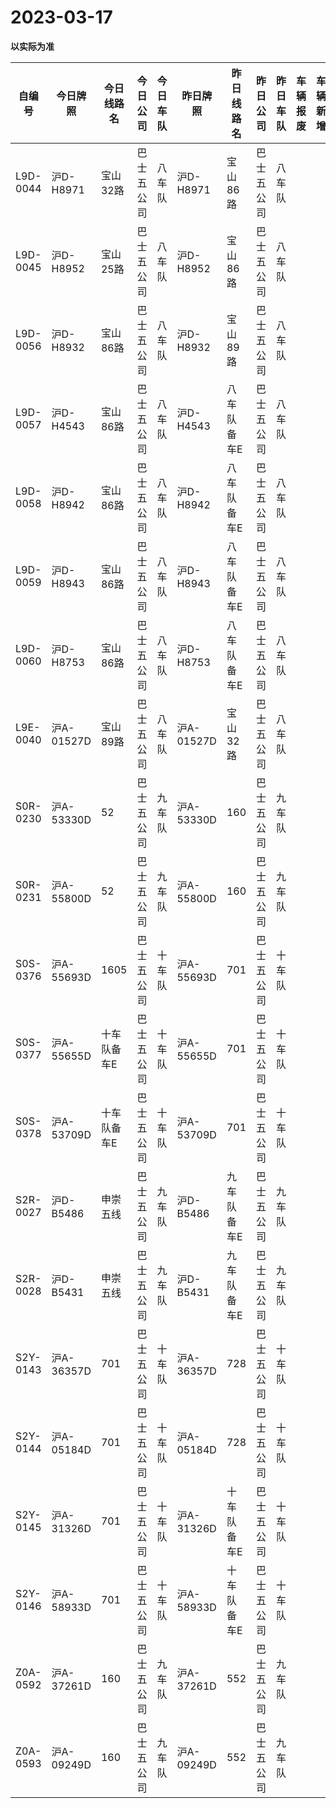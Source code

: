 # 2023-03-17

**以实际为准**

| 自编号      | 今日牌照      | 今日线路名  | 今日公司  | 今日车队 | 昨日牌照      | 昨日线路名  | 昨日公司  | 昨日车队 | 车辆报废 | 车辆新增 | 线路更改  | 车队更改 | 公司更改 | 牌照更改 |
|----------|-----------|--------|-------|------|-----------|--------|-------|------|------|------|-------|------|------|------|
| L9D-0044 | 沪D-H8971  | 宝山32路  | 巴士五公司 | 八车队  | 沪D-H8971  | 宝山86路  | 巴士五公司 | 八车队  |      |      | 3线路更改 |      |      |      |
| L9D-0045 | 沪D-H8952  | 宝山25路  | 巴士五公司 | 八车队  | 沪D-H8952  | 宝山86路  | 巴士五公司 | 八车队  |      |      | 3线路更改 |      |      |      |
| L9D-0056 | 沪D-H8932  | 宝山86路  | 巴士五公司 | 八车队  | 沪D-H8932  | 宝山89路  | 巴士五公司 | 八车队  |      |      | 3线路更改 |      |      |      |
| L9D-0057 | 沪D-H4543  | 宝山86路  | 巴士五公司 | 八车队  | 沪D-H4543  | 八车队备车E | 巴士五公司 | 八车队  |      |      | 3线路更改 |      |      |      |
| L9D-0058 | 沪D-H8942  | 宝山86路  | 巴士五公司 | 八车队  | 沪D-H8942  | 八车队备车E | 巴士五公司 | 八车队  |      |      | 3线路更改 |      |      |      |
| L9D-0059 | 沪D-H8943  | 宝山86路  | 巴士五公司 | 八车队  | 沪D-H8943  | 八车队备车E | 巴士五公司 | 八车队  |      |      | 3线路更改 |      |      |      |
| L9D-0060 | 沪D-H8753  | 宝山86路  | 巴士五公司 | 八车队  | 沪D-H8753  | 八车队备车E | 巴士五公司 | 八车队  |      |      | 3线路更改 |      |      |      |
| L9E-0040 | 沪A-01527D | 宝山89路  | 巴士五公司 | 八车队  | 沪A-01527D | 宝山32路  | 巴士五公司 | 八车队  |      |      | 3线路更改 |      |      |      |
| S0R-0230 | 沪A-53330D | 52     | 巴士五公司 | 九车队  | 沪A-53330D | 160    | 巴士五公司 | 九车队  |      |      | 3线路更改 |      |      |      |
| S0R-0231 | 沪A-55800D | 52     | 巴士五公司 | 九车队  | 沪A-55800D | 160    | 巴士五公司 | 九车队  |      |      | 3线路更改 |      |      |      |
| S0S-0376 | 沪A-55693D | 1605   | 巴士五公司 | 十车队  | 沪A-55693D | 701    | 巴士五公司 | 十车队  |      |      | 3线路更改 |      |      |      |
| S0S-0377 | 沪A-55655D | 十车队备车E | 巴士五公司 | 十车队  | 沪A-55655D | 701    | 巴士五公司 | 十车队  |      |      | 3线路更改 |      |      |      |
| S0S-0378 | 沪A-53709D | 十车队备车E | 巴士五公司 | 十车队  | 沪A-53709D | 701    | 巴士五公司 | 十车队  |      |      | 3线路更改 |      |      |      |
| S2R-0027 | 沪D-B5486  | 申崇五线   | 巴士五公司 | 九车队  | 沪D-B5486  | 九车队备车E | 巴士五公司 | 九车队  |      |      | 3线路更改 |      |      |      |
| S2R-0028 | 沪D-B5431  | 申崇五线   | 巴士五公司 | 九车队  | 沪D-B5431  | 九车队备车E | 巴士五公司 | 九车队  |      |      | 3线路更改 |      |      |      |
| S2Y-0143 | 沪A-36357D | 701    | 巴士五公司 | 十车队  | 沪A-36357D | 728    | 巴士五公司 | 十车队  |      |      | 3线路更改 |      |      |      |
| S2Y-0144 | 沪A-05184D | 701    | 巴士五公司 | 十车队  | 沪A-05184D | 728    | 巴士五公司 | 十车队  |      |      | 3线路更改 |      |      |      |
| S2Y-0145 | 沪A-31326D | 701    | 巴士五公司 | 十车队  | 沪A-31326D | 十车队备车E | 巴士五公司 | 十车队  |      |      | 3线路更改 |      |      |      |
| S2Y-0146 | 沪A-58933D | 701    | 巴士五公司 | 十车队  | 沪A-58933D | 十车队备车E | 巴士五公司 | 十车队  |      |      | 3线路更改 |      |      |      |
| Z0A-0592 | 沪A-37261D | 160    | 巴士五公司 | 九车队  | 沪A-37261D | 552    | 巴士五公司 | 九车队  |      |      | 3线路更改 |      |      |      |
| Z0A-0593 | 沪A-09249D | 160    | 巴士五公司 | 九车队  | 沪A-09249D | 552    | 巴士五公司 | 九车队  |      |      | 3线路更改 |

